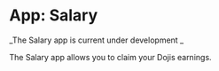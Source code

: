 # App: Salary

_The Salary app is current under development _

The Salary app allows you to claim your Dojis earnings. 
